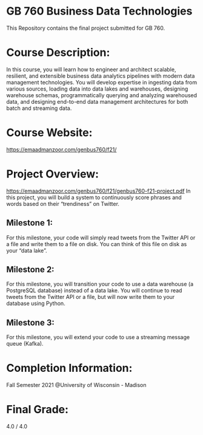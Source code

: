 # GB 760 Business Data Technologies
This Repository contains the final project submitted for GB 760.

# Course Description:
In this course, you will learn how to engineer and architect scalable, resilient, and extensible business data analytics pipelines with modern data management technologies. You will develop expertise in ingesting data from various sources, loading data into data lakes and warehouses, designing warehouse schemas, programmatically querying and analyzing warehoused data, and designing end-to-end data management architectures for both batch and streaming data.

# Course Website:
https://emaadmanzoor.com/genbus760/f21/

# Project Overview:
https://emaadmanzoor.com/genbus760/f21/genbus760-f21-project.pdf
In this project, you will build a system to continuously score phrases and words based on their “trendiness” on Twitter. 
## Milestone 1: 
For this milestone, your code will simply read tweets from the Twitter API or a file and write them to a file on disk. You can think of this file on disk as your “data lake”.
## Milestone 2: 
For this milestone, you will transition your code to use a data warehouse (a PostgreSQL database) instead of a data lake. You will continue to read tweets from the Twitter API or a file, but will now write them to your database using Python.
## Milestone 3: 
For this milestone, you will extend your code to use a streaming message queue (Kafka).

# Completion Information:
Fall Semester 2021 @University of Wisconsin - Madison

# Final Grade:
4.0 / 4.0

